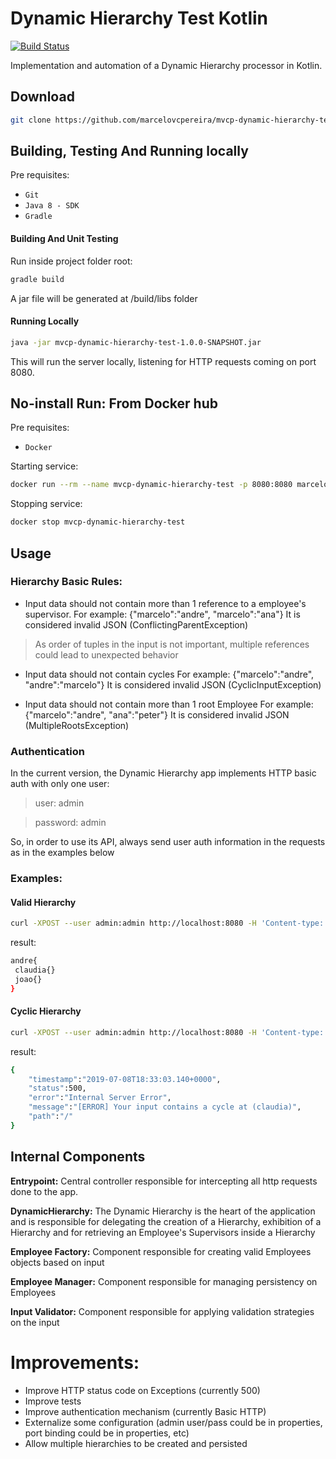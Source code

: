 # Dynamic Hierarchy Test Kotlin
[![Build Status](https://travis-ci.org/marcelovcpereira/mvcp-adobe-reverse-proxy.svg?branch=master)](https://travis-ci.org/marcelovcpereira/mvcp-adobe-reverse-proxy)

Implementation and automation of a Dynamic Hierarchy processor in Kotlin.

## Download
```bash
git clone https://github.com/marcelovcpereira/mvcp-dynamic-hierarchy-test.git
```

## Building, Testing And Running locally
Pre requisites:
- `Git`
- `Java 8 - SDK`
- `Gradle`


#### Building And Unit Testing
Run inside project folder root:
```bash
gradle build
``` 
A jar file will be generated at /build/libs folder

#### Running Locally
```bash
java -jar mvcp-dynamic-hierarchy-test-1.0.0-SNAPSHOT.jar
``` 
This will run the server locally, listening for HTTP requests coming on port 8080.


## No-install Run: From Docker hub
Pre requisites:
- `Docker`

Starting service:
```bash
docker run --rm --name mvcp-dynamic-hierarchy-test -p 8080:8080 marcelovcpereira/mvcp-dynamic-hierarchy-test:1.0.0 
```
Stopping service:
```bash
docker stop mvcp-dynamic-hierarchy-test
```

## Usage

### Hierarchy Basic Rules:
- Input data should not contain more than 1 reference to a employee's supervisor.
For example:
{"marcelo":"andre", "marcelo":"ana"}
It is considered invalid JSON (ConflictingParentException) 
>As order of tuples in the input is not important, multiple references could lead to unexpected behavior

- Input data should not contain cycles
For example:
{"marcelo":"andre", "andre":"marcelo"}
It is considered invalid JSON (CyclicInputException)

- Input data should not contain more than 1 root Employee
For example:
{"marcelo":"andre", "ana":"peter"}
It is considered invalid JSON (MultipleRootsException)

### Authentication
In the current version, the Dynamic Hierarchy app implements HTTP basic auth with only one user:
 >user: admin
 
 >password: admin

So, in order to use its API, always send user auth information in the requests as in the examples below

### Examples:

#### Valid Hierarchy
```bash
curl -XPOST --user admin:admin http://localhost:8080 -H 'Content-type: application/json' -d '{"claudia":"andre","joao":"andre"}'
```
result:
```bash
andre{
 claudia{}
 joao{}
}
```

#### Cyclic Hierarchy
```bash
curl -XPOST --user admin:admin http://localhost:8080 -H 'Content-type: application/json' -d '{"claudia":"andre","andre":"claudia"}'
```
result:
```bash
{
    "timestamp":"2019-07-08T18:33:03.140+0000",
    "status":500,
    "error":"Internal Server Error",
    "message":"[ERROR] Your input contains a cycle at (claudia)",
    "path":"/"
}
```



## Internal Components
**Entrypoint:**
Central controller responsible for intercepting all http requests done to the app.

**DynamicHierarchy:**
The Dynamic Hierarchy is the heart of the application and is responsible for delegating the creation of a Hierarchy, 
exhibition of a Hierarchy and for retrieving an Employee's Supervisors inside a Hierarchy

**Employee Factory:**
Component responsible for creating valid Employees objects based on input

**Employee Manager:**
Component responsible for managing persistency on Employees

**Input Validator:**
Component responsible for applying validation strategies on the input

# Improvements:
- Improve HTTP status code on Exceptions (currently 500)
- Improve tests
- Improve authentication mechanism (currently Basic HTTP)
- Externalize some configuration (admin user/pass could be in properties, port binding could be in properties, etc)
- Allow multiple hierarchies to be created and persisted 

